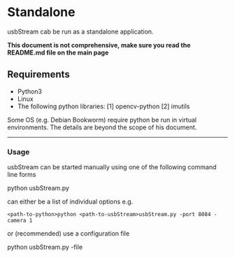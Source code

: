 # Standalone

usbStream cab be run as a standalone application.

**This document is not comprehensive, make sure you read the README.md file on the main page**

## Requirements 

* Python3
* Linux
* The following python libraries:
[1] opencv-python
[2] imutils

Some OS (e.g. Debian Bookworm) require python be run in virtual environments.  The details are beyond the scope of his document.

---

### Usage

usbStream can be started manually using one of the following command line forms


<path-to-python>python <path-to-usbStream>usbStream.py <options>

<options> can either be a list of individual options e.g.

```
<path-to-python>python <path-to-usbStream>usbStream.py -port 8084 -camera 1
```

or (recommended) use a configuration file

<path-to-python>python <path-to-usbStream>usbStream.py -file <path-to-config-file>
